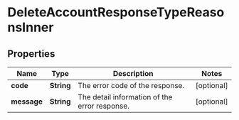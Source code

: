 

# DeleteAccountResponseTypeReasonsInner


## Properties

| Name | Type | Description | Notes |
|------------ | ------------- | ------------- | -------------|
|**code** | **String** | The error code of the response.  |  [optional] |
|**message** | **String** | The detail information of the error response.  |  [optional] |



